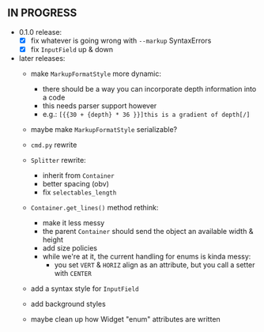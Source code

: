 IN PROGRESS
-----------

* 0.1.0 release:
    - [x] fix whatever is going wrong with `--markup` SyntaxErrors
    - [x] fix `InputField` up & down

* later releases:
    - make `MarkupFormatStyle` more dynamic:
        + there should be a way you can incorporate depth information into a code
        + this needs parser support however
        + e.g.: `[{{30 + {depth} * 36 }}]this is a gradient of depth[/]`

    - maybe make `MarkupFormatStyle` serializable?

    - `cmd.py` rewrite

    - `Splitter` rewrite:
        + inherit from `Container`
        + better spacing (obv)
        + fix `selectables_length`

    - `Container.get_lines()` method rethink:
        + make it less messy
        + the parent `Container` should send the object an available width & height
        + add size policies
        + while we're at it, the current handling for enums is kinda messy:
            * you set `VERT` & `HORIZ` align as an attribute, but you call a setter with `CENTER`

    - add a syntax style for `InputField`

    - add background styles

    - maybe clean up how Widget "enum" attributes are written
